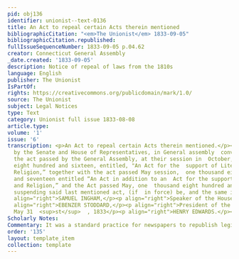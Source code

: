 ```yaml
---
pid: obj136
identifier: unionist--text-0136
title: An Act to repeal certain Acts therein mentioned
bibliographicCitation: "<em>The Unionist</em> 1833-09-05"
bibliographicCitation.republished: 
fullIssueSequenceNumber: 1833-09-05 p.04.62
creator: Connecticut General Assembly
_date.created: '1833-09-05'
description: Notice of repeal of laws from the 1810s
language: English
publisher: The Unionist
IsPartOf: 
rights: https://creativecommons.org/publicdomain/mark/1.0/
source: The Unionist
subject: Legal Notices
type: Text
category: Unionist full issue 1833-08-08
article.type: 
volume: '1'
issue: '6'
transcription: <p>An Act to repeal certain Acts therein mentioned.</p><p>  BE it enacted
  by the Senate and House of Representatives, in General assembly  convened, That
  the act passed by the General Assembly, at their session in  October, one thousand
  eight hundred and sixteen, entitled, "An Act for the  support of Literature and
  Religion,” together with the act passed May session,  one thousand eight hundred
  and seventeen entitled “An Act in addition to an  Act for the support of Literature
  and Religion,” and the Act passed May, one  thousand eight hundred and thirty-two,
  suspending said last mentioned act, (if  in force) be, and the same is hereby repealed.</p><p
  align="right">SAMUEL INGHAM,</p><p align="right">Speaker of the House of Representatives.</p><p
  align="right">EBENZER STODDARD,</p><p align="right">President of the Senate.</p><p>  &nbsp;&nbsp;&nbsp;&nbsp;&nbsp;&nbsp;&nbsp;&nbsp;&nbsp;&nbsp;&nbsp;&nbsp;&nbsp;&nbsp;&nbsp;&nbsp;&nbsp;&nbsp;&nbsp;&nbsp;&nbsp;&nbsp;&nbsp;&nbsp;&nbsp;&nbsp;&nbsp;&nbsp;&nbsp;&nbsp;&nbsp;&nbsp;&nbsp;&nbsp;&nbsp;&nbsp;&nbsp;&nbsp;&nbsp;&nbsp;&nbsp;&nbsp;&nbsp;&nbsp;&nbsp;&nbsp;&nbsp;&nbsp;&nbsp;&nbsp;&nbsp;&nbsp;&nbsp;&nbsp;&nbsp;&nbsp;&nbsp;&nbsp;&nbsp;&nbsp;&nbsp;&nbsp;&nbsp;&nbsp;&nbsp;&nbsp;&nbsp;&nbsp;&nbsp;&nbsp;&nbsp;&nbsp;&nbsp;&nbsp;&nbsp;&nbsp;&nbsp;&nbsp;&nbsp;&nbsp;&nbsp;&nbsp;&nbsp;  Approved,
  May 31  <sup>st</sup>  , 1833</p><p align="right">HENRY EDWARDS.</p><p></p>
Scholarly Notes: 
Commentary: It was a standard practice for newspapers to republish legislative acts
order: '135'
layout: template_item
collection: template
---
```


